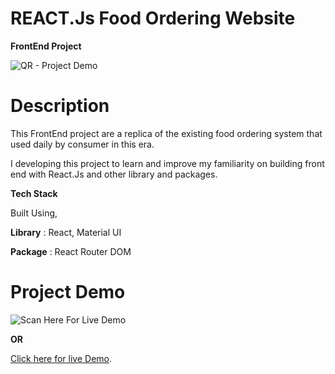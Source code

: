 # REACT.Js Food Ordering Website

**FrontEnd Project**

![QR - Project Demo](https://github.com/JEDIWONG/Kopi-Wong/tree/main/public/qr_code.png) 

# Description

This FrontEnd project are a replica of the existing food ordering system that used daily by consumer in this era.

I developing this project to learn and improve my familiarity on building front end with React.Js and other library and packages.

**Tech Stack**

Built Using,

**Library** : React, Material UI 

**Package** : React Router DOM

# Project Demo 

![Scan Here For Live Demo](https://github.com/JEDIWONG/Kopi-Wong/tree/main/public/qr_code.png) 

**OR**

[Click here for live Demo](https://jediwong.github.io/Kopi-Wong/).


